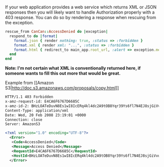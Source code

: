 If your web application provides a web service which returns XML or JSON responses then you will likely want to handle Authorization properly with a 403 response. You can do so by rendering a response when rescuing from the exception.

```ruby
rescue_from CanCan::AccessDenied do |exception|
  respond_to do |format|
    format.json { render nothing: true, :status => :forbidden }
    format.xml { render xml: "...", :status => :forbidden }
    format.html { redirect_to main_app.root_url, :alert => exception.message }
  end
end
```

**Note: I'm not certain what XML is conventionally returned here, if someone wants to fill this out more that would be great.**

Example from [[Amazon S3|http://doc.s3.amazonaws.com/proposals/copy.html]]

```xml
HTTP/1.1 403 Forbidden
x-amz-request-id: E4CA6F6767D6685C
x-amz-id-2: BHzLOATeDuvN8Es1wI8IcERq4kl4dc2A9tOB8Yqr39Ys6fl7N4EJ8sjGiVvu6wLP
Content-Type: application/xml
Date: Wed, 20 Feb 2008 23:19:01 +0000
Connection: close
Server: AmazonS3

<?xml version="1.0" encoding="UTF-8"?>
  <Error>
   <Code>AccessDenied</Code>
   <Message>Access Denied</Message>
   <RequestId>E4CA6F6767D6685C</RequestId>
   <HostId>BHzLOATeDuvN8Es1wI8IcERq4kl4dc2A9tOB8Yqr39Ys6fl7N4EJ8sjGiVvu6wLP</HostId>
  </Error>
```